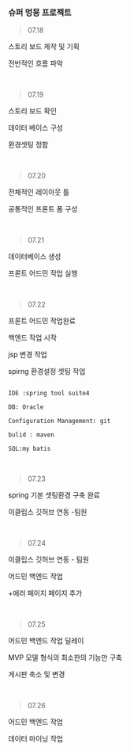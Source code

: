 
### 슈퍼 멍뭉 프로젝트


> 07.18

스토리 보드 제작 및 기획 

전반적인 흐름 파악


&nbsp;


>07.19 

스토리 보드 확인 

데이터 베이스 구성 

환경셋팅 정함 

&nbsp;

>07.20

전체적인 레이아웃 틀 

공통적인 프론트 폼 구성

&nbsp;

>07.21

데이터베이스 생성 

프론트 어드민 작업 실행


&nbsp;

>07.22

 프론트 어드민 작업완료
 
 백엔드 작업 시작

 jsp 변경 작업 

 spirng 환경설정 셋팅 작업 

```

IDE :spring tool suite4

DB: Oracle

Configuration Management: git

bulid : maven

SQL:my batis
```

&nbsp;

>07.23

spring 기본 셋팅환경 구축 완료


이클립스 깃허브 연동 -팀원

&nbsp;
>07.24

이클립스 깃허브 연동 - 팀원 

어드민 백엔드 작업 

+에러 페이지 페이지 추가

&nbsp;

>07.25

어드민 백엔드 작업 딜레이

MVP 모델 형식의 최소한의 기능만 구축

게시판 축소 및 변경

&nbsp;

> 07.26

어드민 백엔드 작업 

데이터 마이닝 작업 










